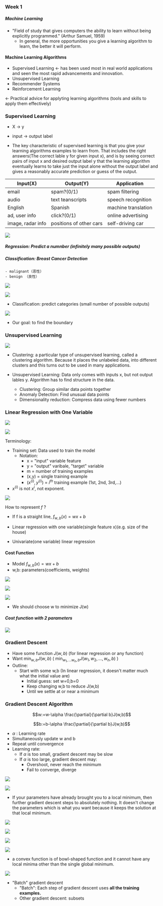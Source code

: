 ### Week 1

##### Machine Learning
- "Field of study that gives computers the ability to learn without being explicitly programmed." (Arthur Samuel, 1959)
    - In general, the more opportunities you give a learning algorithm to learn, the better it will perform. 

#### Machine Learning Algorithms
- Supervised Learning $\gets$ has been used most in real world applications and seen the most rapid advancements and innovation.
- Unsupervised Learning
- Recommender Systems
- Reinforcement Learning

$\gets$ Practical advice for applyting learning algorithms (tools and skills to apply them effectively)

### Supervised Learning

- X $\to$  y
- input $\to$ output label

- The key characteristic of supervised learning is that you give your learning algorithms examples to learn from. That includes the right answers(The correct lable y for given input x), and is by seeing correct pairs of input x and desired output label y that the learning algorithm eventually learns to take just the input alone without the output label and gives a reasonably accurate prediction or guess of the output. 

| Input(X)          | Output(Y)               | Application         |
| ----------------- | ----------------------- | ------------------- |
| email             | spam?(0/1)              | spam filtering      |
| audio             | text teanscripts        | speech recognition  |
| English           | Spanish                 | machine translation |
| ad, user info     | click?(0/1)             | online advertising  |
| image, radar info | positions of other cars | self-driving car    |


![](Pictures/SupervisedLearning01.png)

##### Regression: Predict a numnber (infinitely many possible outputs)

##### Classification: Breast Cancer Detection
    - malignant（恶性）
    - benign （良性）

![](Pictures/SupervisedLearning02.png)

![](Pictures/SupervisedLearning03.png)

- Classification: predict categories (small number of possible outputs)

![](Pictures/SupervisedLearning04.png)

- Our goal: to find the boundary


### Unsupervised Learning

![](Pictures/UnsupervisedLearning01.png)

 - Clustering: a particular type of unsupervised learning, called a clustering algorithm. Because it places the unlabeled data, into different clusters and this turns out to be used in many applications.

 - Unsupervised Learning: Data only comes with inputs x, but not output lables y. Algorithm has to find structure in the data.
    - Clustering: Group similar data points together
    - Anomaly Detection: Find unusual data points
    - Dimensionality reduction: Compress data using fewer numbers

### Linear Regression with One Variable

![](Pictures/Regression01.png)

![](Pictures/Regression02.png)

Terminology:
- Training set: Data used to train the model
    - Notation: 
        - x = "input" variable feature
        - y = "output" varibale, "target" variable
        - m = number of training examples
        - (x,y) =  single training example
        - $(x^{(i)},y^{(i)})$ = $i^{th}$ training example (1st, 2nd, 3rd,...)
- $x^{(i)}$ is not $x^i$, not exponent. 

![](Pictures/Regression03.png)


How to represent $f$ ?
 - If f is a straight line, $f_{w,b}(x)=wx+b$
- Linear regression with one variable(single feature x)(e.g. size of the house)

- Univariate(one variable) linear regression

#### Cost Function
- Model $f_{w,b}(x)=wx+b$
- w,b: parameters(coefficients, weights)

![](Pictures/Regression04.png)

![](Pictures/Regression05.png)

![](Pictures/Regression06.png)

- We should choose w to minimize J(w)

##### Cost function with 2 parameters


![](Pictures/Regression07.png)

### Gradient Descent
- Have some function $J(w,b)$ (for linear regression or any function)
- Want $\min_{w,b}J(w,b)$ ( $\min_{w_{1},...w_{n},b}J(w_{1},w_{2},...,w_{n},b)$ )
- Outline:
    - Start with some w,b (In linear regression, it doesn't matter much what the initial value are)
        - Initial guess: set w=0,b=0
        - Keep changing w,b to reduce J(w,b)
        - Until we settle at or near a minimum


### Gradient Descent Algorithm

$$w:=w-\alpha \frac{\partial}{\partial b}J(w,b)$$

$$b:=b-\alpha \frac{\partial}{\partial b}J(w,b)$$

- $\alpha$ : Learning rate
- Simultaneously update w and b
- Repeat until convergence
- Learning rate:
    - If $\alpha$ is too small, gradient descent may be slow
    - If $\alpha$ is too large, gradient descent may:
        - Overshoot, never reach the minimum
        - Fail to converge, diverge

![](Pictures/LearningRate01.png)

![](Pictures/LearningRate02.png)

- If your parameters have already brought you to a local minimum, then further gradient descent steps to absolutely nothing. It doesn't change the parameters which is what you want because it keeps the solution at that local minimum. 

![](Pictures/LearningRate03.png)

![](Pictures/LearningRate04.png)

![](Pictures/LearningRate05.png)

![](Pictures/LearningRate06.png)

- a convex function is of bowl-shaped function and it cannot have any local minima other than the single global minimum.

![](Pictures/LearningRate07.png)

- "Batch" gradient descent
    - "Batch": Each step of gradient descent uses **all the training examples.**
    - Other gradient descent: subsets
